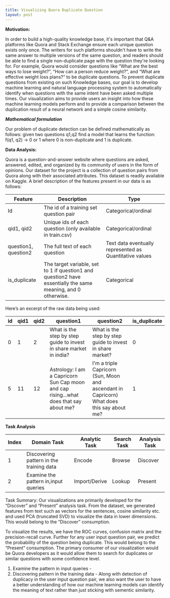 ```yaml
---
title: Visualizing Quora Duplicate Question
layout: post
---
```


**Motivation:**

In order to build a high-quality knowledge base, it's important that Q&A platforms like Quora and Stack Exchange  ensure each unique question exists only once. The writers for such platforms shouldn't have to write the same answer to multiple versions of the same question, and readers should be able to find a single non-duplicate page with the question they're looking for. For example, Quora would consider questions like “What are the best ways to lose weight?”, “How can a person reduce weight?”, and “What are effective weight loss plans?” to be duplicate questions. To prevent duplicate questions from existing on such Knowledge bases, our goal is to develop machine learning and natural language processing system to automatically identify when questions with the same intent have been asked multiple times. Our visualization aims to provide users an insight into how these machine learning models perform and to provide a comparison between the duplication result of a neural network and a simple cosine similarity.

***Mathematical formulation***

Our problem of duplicate detection can be defined mathematically as follows: given two questions q1,q2 find a model that learns the function: f(q1, q2) → 0 or 1 where 0 is non-duplicate and 1 is duplicate.

**Data Analysis:**

Quora is a question-and-answer website where questions are asked, answered, edited, and organized by its community of users in the form of opinions. Our dataset for the project is a collection of question pairs from Quora along with their associated attributes. This dataset is readily available on Kaggle.
A brief description of the features present in our data is as follows:


| Feature              | Description                                                                                                  | Type                                                    |
|----------------------|--------------------------------------------------------------------------------------------------------------|---------------------------------------------------------|
| Id                   | The id of a training set question pair                                                                       | Categorical/ordinal                                     |
| qid1, qid2           | Unique ids of each question (only available in train.csv)                                                    | Categorical/ordinal                                     |
| question1, question2 | The full text of each question                                                                               | Text data eventually represented as Quantitative values |
| is_duplicate         | The target variable, set to 1 if question1 and question2 have essentially the same meaning, and 0 otherwise. | Categorical                                             |


Here’s an excerpt of the raw data being used:


| id | qid1 | qid2 | question1                                                                              | question2                                                                                  | is_duplicate |
|----|------|------|----------------------------------------------------------------------------------------|--------------------------------------------------------------------------------------------|--------------|
| 0  | 1    | 2    | What is the step by step guide to invest in share market in india?                     | What is the step by step guide to invest in share market?                                  | 0            |
| 5  | 11   | 12   | Astrology: I am a Capricorn Sun Cap moon and cap rising...what does that say about me? | I'm a triple Capricorn (Sun, Moon and ascendant in Capricorn) What does this say about me? | 1            |

**Task Analysis**

| Index | Domain Task                              | Analytic Task | Search Task | Analysis Task |
|-------|------------------------------------------|---------------|-------------|---------------|
| 1     | Discovering pattern in the training data | Encode        | Browse      | Discover      |
| 2     | Examine the pattern in,input queries     | Import/Derive | Lookup      | Present       |

Task Summary:
Our visualizations are primarily developed for the “Discover” and “Present” analysis task. From the dataset, we generated features from text such as vectors for the sentences, cosine similarity etc. and used PCA (truncated SVD) to visualize the data in lower dimensions. This would belong to the “Discover” consumption. 

To visualize the results, we have the ROC curves, confusion matrix and the precision-recall curve. Further for any user input question pair, we predict the probability of the question being duplicate. This would belong to the “Present” consumption.
The primary consumer of our visualization would be Quora developers as it would allow them to search for duplicates or similar questions with some confidence level. 

1. Examine the pattern in input queries - 
2. Discovering pattern in the training data - Along with detection of duplicacy in the user input question pair, we also want the user to have a better understanding of how our machine learning models can identify the meaning of text rather than just sticking with sementic similarity.

  

